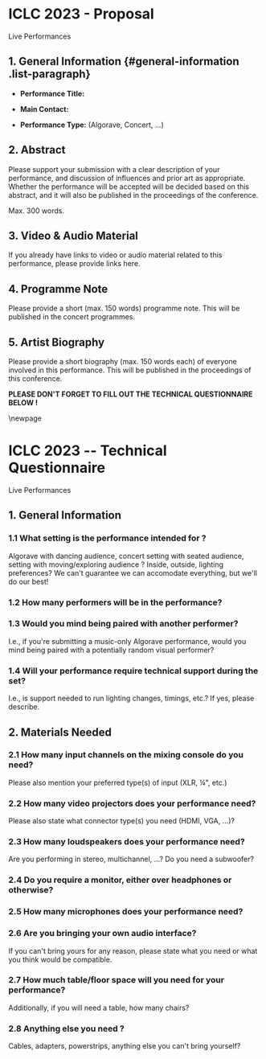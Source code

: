 # ICLC 2023 - Proposal

Live Performances

## 1. General Information {#general-information .list-paragraph}

-   **Performance Title:**

-   **Main Contact:**

-   **Performance Type:** (Algorave, Concert, \...)

## 2. Abstract

Please support your submission with a clear description of your
performance, and discussion of influences and prior art as appropriate.
Whether the performance will be accepted will be decided based on this
abstract, and it will also be published in the proceedings of the
conference. 

Max. 300 words. 

## 3. Video & Audio Material

If you already have links to video or audio material related to this
performance, please provide links here.

## 4. Programme Note

Please provide a short (max. 150 words) programme note. This will be
published in the concert programmes.

## 5. Artist Biography

Please provide a short biography (max. 150 words each) of everyone involved
in this performance. This will be published in the proceedings of this
conference.

**PLEASE DON'T FORGET TO FILL OUT THE TECHNICAL QUESTIONNAIRE BELOW !**

\newpage

# ICLC 2023 -- Technical Questionnaire

Live Performances

## 1. General Information

### 1.1 What setting is the performance intended for ?

Algorave with dancing audience, concert setting with seated audience,
setting with moving/exploring audience ? Inside, outside, lighting
preferences? We can't guarantee we can accomodate everything, but we'll
do our best!

### 1.2 How many performers will be in the performance?

### 1.3 Would you mind being paired with another performer?

I.e., if you're submitting a music-only Algorave performance, would you
mind being paired with a potentially random visual performer?

### 1.4 Will your performance require technical support **during** the set? 

I.e., is support needed to run lighting changes, timings, etc.? If yes, please describe. 

## 2. Materials Needed

### 2.1 How many input channels on the mixing console do you need?

Please also mention your preferred type(s) of input (XLR, ¼", etc.)

### 2.2 How many video projectors does your performance need? 

Please also state what connector type(s) you need (HDMI, VGA, ...)?

### 2.3 How many loudspeakers does your performance need?

Are you performing in stereo, multichannel, \...? Do you need a
subwoofer?

### 2.4 Do you require a monitor, either over headphones or otherwise?

### 2.5 How many microphones does your performance need?

### 2.6 Are you bringing your own audio interface?

If you can't bring yours for any reason, please state what you need or
what you think would be compatible.

### 2.7 How much table/floor space will you need for your performance? 

Additionally, if you will need a table, how many chairs?

### 2.8 Anything else you need ? 

Cables, adapters, powerstrips, anything else you can't bring yourself?
